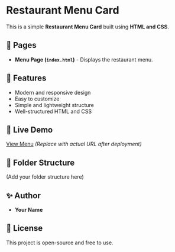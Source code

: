 # Restaurant Menu Card

This is a simple **Restaurant Menu Card** built using **HTML and CSS**.

## 📌 Pages
- **Menu Page (`index.html`)** - Displays the restaurant menu.

## 🎨 Features
- Modern and responsive design
- Easy to customize
- Simple and lightweight structure
- Well-structured HTML and CSS

## 🔗 Live Demo
[View Menu]([your-live-demo-link](https://sathiyanarayanan53.github.io/reestar/)) *(Replace with actual URL after deployment)*

## 📂 Folder Structure
(Add your folder structure here)

## ✨ Author
- **Your Name**

## 📜 License
This project is open-source and free to use.
